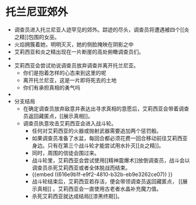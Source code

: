 # 托兰尼亚郊外
- 调查员进入托兰尼亚人迹罕见的郊外。踪迹的尽头，调查员将遭遇被四个[[炎之精]]包围的女巫。
- 火焰拥簇着她，明明灭灭，她的侧脸掩映在阴影之中
- 艾莉西亚和炎之精出现在一片断崖的高处俯瞰调查员们。
-
- 艾莉西亚会尝试劝说调查员放弃调查并离开托兰尼亚。
	- 你们是抱着怎样的心态来到这里的呢
	- 离开托兰尼亚，这是一片即将死去的土地
	- 你们有承担真相的勇气吗
-
- 分支结局
	- 在确定调查员放弃敌意并表达出寻求真相的意愿后，艾莉西亚会带着调查员返回藏匿点，[[展示真相]]。
	- 调查员执意攻击艾莉西亚会进入战斗轮。
		- 任何对艾莉西亚的火器或抛射武器需要追加两个惩罚骰。
		- 如果调查员准备了水盆，每回合都必须花费一回合移动前往艾莉西亚身边。只有在第三个战斗轮才能尝试用水扑灭[[炎之精]]。
		- 同时，周围的信徒会围过来。
		- 战斗轮里，艾莉西亚会尝试使用[[精神震爆术]]放倒调查员，战斗会以调查员杀死艾莉西亚或者全体脱战而结束。
		- {{embed ((616e9b1f-e9f2-4810-b32b-eb9e3262ce07)) }}
		- 战斗轮结束后，艾莉西亚若存活，便会带领调查员返回藏匿点， [[展示真相]] 。艾莉西亚会一直使用古老者水晶补充魔力值。
		- 杀死艾莉西亚就达成结局[[漆黑终期]]。